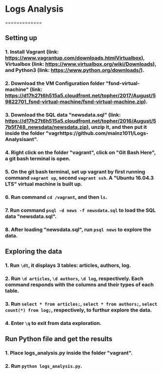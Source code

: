 # Logs Analysis
=============

## Setting up
### 1. Install Vagrant (link: https://www.vagrantup.com/downloads.htmlVirtualbox), Virtualbox (link: https://www.virtualbox.org/wiki/Downloads), and Python3 (link: https://www.python.org/downloads/).
### 2. Download the VM Configuration folder "fsnd-virtual-machine" (link: https://d17h27t6h515a5.cloudfront.net/topher/2017/August/59822701_fsnd-virtual-machine/fsnd-virtual-machine.zip).
### 3. Download the SQL data "newsdata.sql" (link: https://d17h27t6h515a5.cloudfront.net/topher/2016/August/57b5f748_newsdata/newsdata.zip), unzip it, and then put it inside the folder "vagrhttps://github.com/mainz1011/Logs-Analysisant".
### 4. Right click on the folder "vagrant", click on "Git Bash Here", a git bash terminal is open.
### 5. On the git bash terminal, set up vagrant by first running command `vagrant up`, second `vagrant ssh`. A "Ubuntu 16.04.3 LTS" virtual machine is built up.
### 6. Run command `cd /vagrant`, and then `ls`.
### 7. Run command `psql -d news -f newsdata.sql` to load the SQL data "newsdata.sql".
### 8. After loading "newsdata.sql", run `psql news` to explore the data.

## Exploring the data
### 1. Run `\dt`, it displays 3 tables: articles, authors, log.
### 2. Run `\d articles`, `\d authors`, `\d log`, respectively. Each command responds with the columns and their types of each table.
### 3. Run `select * from articles;`, `select * from authors;`, `select count(*) from log;`, respectively, to furthur explore the data.
### 4. Enter `\q` to exit from data exploration.

## Run Python file and get the results
### 1. Place logs_analysis.py inside the folder "vagrant".
### 2. Run `python logs_analysis.py`.
